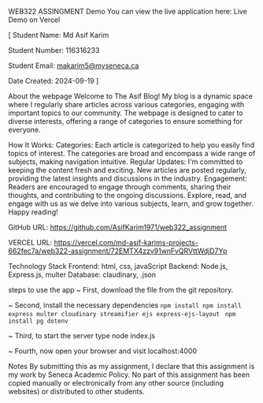 WEB322 ASSINGMENT
Demo
You can view the live application here: Live Demo on Vercel

[ Student Name: Md Asif Karim

Student Number: 116316233

Student Email: makarim5@myseneca.ca

Date Created: 2024-09-19 ]

About the webpage
Welcome to The Asif Blog! My blog is a dynamic space where I regularly share articles across various categories, engaging with important topics to our community. The webpage is designed to cater to diverse interests, offering a range of categories to ensure something for everyone.

How It Works: Categories: Each article is categorized to help you easily find topics of interest. The categories are broad and encompass a wide range of subjects, making navigation intuitive. Regular Updates: I'm committed to keeping the content fresh and exciting. New articles are posted regularly, providing the latest insights and discussions in the industry. Engagement: Readers are encouraged to engage through comments, sharing their thoughts, and contributing to the ongoing discussions. Explore, read, and engage with us as we delve into various subjects, learn, and grow together. Happy reading!

GitHub URL: https://github.com/AsifKarim1971/web322_assignment

VERCEL URL: https://vercel.com/md-asif-karims-projects-662fec7a/web322-assignment/72EMTX4zzv91wnFvQRVttWdjD7Yp

Technology Stack
Frontend: html, css, javaScript Backend: Node.js, Express.js, multer Database: claudinary, .json

steps to use the app
~ First, download the file from the git repository.

~ Second, install the necessary dependencies 
    ```npm install npm install express multer cloudinary streamifier ejs express-ejs-layout```
    ``` npm install pg dotenv```
    
~ Third, to start the server type node index.js

~ Fourth, now open your browser and visit localhost:4000

Notes
By submitting this as my assignment, I declare that this assignment is my work by Seneca Academic Policy. No part of this assignment has been copied manually or electronically from any other source (including websites) or distributed to other students.
